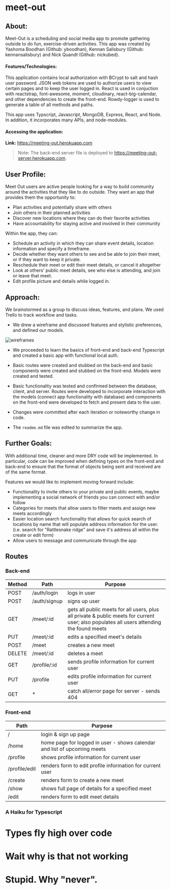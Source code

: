 # meet-out

## About:
Meet-Out is a scheduling and social media app to promote gathering outside to do fun, exercise-driven activities. This app was created by Yashoma Boodhan (Github: yboodhan), Kennan Salisbury (Github: kennansalisbury) and Nick Quandt (Github: nickubed).

#### Features/Technologies:

This application contains local authorization with BCrypt to salt and hash user password. JSON web tokens are used to authorize users to view certain pages and to keep the user logged in. React is used in conjuction with reactstrap, font-awesome, moment, cloudinary, react-big-calendar, and other dependencies to create the front-end. Rowdy-logger is used to generate a table of all methods and paths.

This app uses Typscript, Javascript, MongoDB, Express, React, and Node. In addition, it incorporates many APIs, and node-modules.

#### Accessing the application:
**Link:** https://meeting-out.herokuapp.com

> Note: The back-end server file is deployed to https://meeting-out-server.herokuapp.com.

## User Profile:

Meet Out users are active people looking for a way to build community around the activities that they like to do outside. They want an app that provides them the opportunity to:
* Plan activities and potentially share with others
* Join others in their planned activities
* Discover new locations where they can do their favorite activities
* Have accountability for staying active and involved in their community

Within the app, they can:
* Schedule an activity in which they can share event details, location information and specify a timeframe.
* Decide whether they want others to see and be able to join their meet, or if they want to keep it private.
* Reschedule their meet or edit their meet details, or cancel it altogether
* Look at others' public meet details, see who else is attending, and join or leave that meet.
* Edit profile picture and details while logged in.


## Approach:

We brainstormed as a group to discuss ideas, features, and plans. We used Trello to track workflow and tasks.

* We drew a wireframe and discussed features and stylistic preferences, and defined our models.

![wireframes](./img/wireframes.png)

* We proceeded to learn the basics of front-end and back-end Typescript and created a basic app with functional local auth.

* Basic routes were created and stubbed on the back-end and basic components were created and stubbed on the front-end. Models were created and tested.

* Basic functionality was tested and confirmed between the database, client, and server. Routes were developed to incorporate interaction with the models (connect app functionality with database) and components on the front-end were developed to fetch and present data to the user.

* Changes were committed after each iteration or noteworthy change in code.

* The `readme.md` file was edited to summarize the app.

## Further Goals:
With additional time, cleaner and more DRY code will be implemented. In particular, code can be improved when defining types on the front-end and back-end to ensure that the format of objects being sent and received are of the same format. 

Features we would like to implement moving forward include: 

* Functionality to invite others to your private and public events, maybe implementing a social network of friends you can connect with and/or follow
* Categories for meets that allow users to filter meets and assign new meets accordingly
* Easier location search functionality that allows for quick search of locations by name that will populate address information for the user. (i.e. search for "Rattlesnake ridge" and save it's address all within the create or edit form)
* Allow users to message and communicate through the app

## Routes

### Back-end
| Method | Path | Purpose |
| ------ | --------------- | ----------------- |
| POST    | /auth/login   | logs in user |
| POST   | /auth/signup | signs up user |
| GET    | /meet/:id    | gets all public meets for all users, plus all private & public meets for current user; also populates all users attending the found meets |
| PUT    | /meet/:id    | edits a specified meet's details |
| POST   | /meet        | creates a new meet |
| DELETE | /meet/:id    | deletes a meet |
| GET    | /profile/:id | sends profile information for current user |
| PUT    | /profile     | edits profile information for current user |
| GET    | *            | catch all/error page for server - sends 404 |

### Front-end
| Path | Purpose |
| --------------- | ----------------- |
| /     | login & sign up page |
| /home | home page for logged in user - shows calendar and list of upcoming meets |
| /profile   | shows profile information for current user  |
| /profile/edit   | renders form to edit profile information for current user |
| /create        | renders form to create a new meet |
| /show   | shows full page of details for a specified meet |
| /edit | renders form to edit meet details |


### A Haiku for Typescript

# Types fly high over code
# Wait why is that not working
# Stupid. Why "never".

